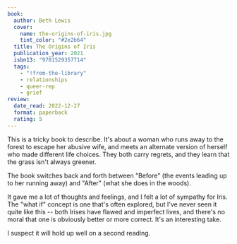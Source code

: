 ```yaml
---
book:
  author: Beth Lewis
  cover:
    name: the-origins-of-iris.jpg
    tint_color: "#2e2b64"
  title: The Origins of Iris
  publication_year: 2021
  isbn13: "9781529357714"
  tags:
    - "!from-the-library"
    - relationships
    - queer-rep
    - grief
review:
  date_read: 2022-12-27
  format: paperback
  rating: 5
---
```


This is a tricky book to describe.
It's about a woman who runs away to the forest to escape her abusive wife, and meets an alternate version of herself who made different life choices.
They both carry regrets, and they learn that the grass isn't always greener.

The book switches back and forth between "Before" (the events leading up to her running away) and "After" (what she does in the woods).

It gave me a lot of thoughts and feelings, and I felt a lot of sympathy for Iris.
The "what if" concept is one that's often explored, but I've never seen it quite like this -- both Irises have flawed and imperfect lives, and there's no moral that one is obviously better or more correct.
It's an interesting take.

I suspect it will hold up well on a second reading.
